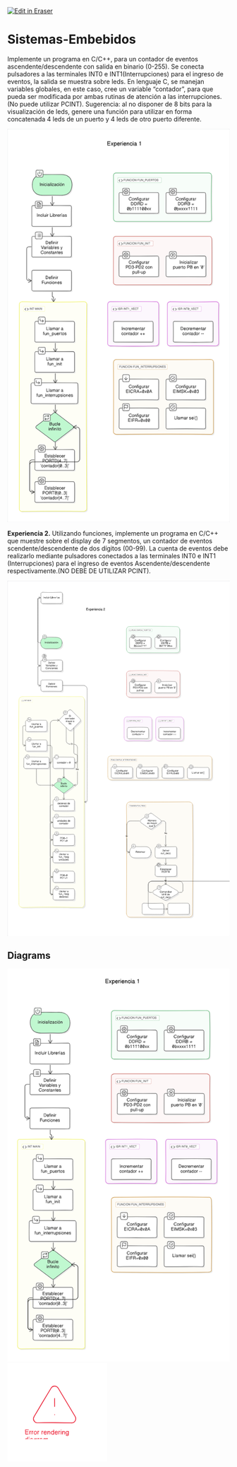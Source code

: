 <p><a target="_blank" href="https://app.eraser.io/workspace/QlxLAux3Pl9Zj0wOSUii" id="edit-in-eraser-github-link"><img alt="Edit in Eraser" src="https://firebasestorage.googleapis.com/v0/b/second-petal-295822.appspot.com/o/images%2Fgithub%2FOpen%20in%20Eraser.svg?alt=media&amp;token=968381c8-a7e7-472a-8ed6-4a6626da5501"></a></p>

# Sistemas-Embebidos
Implemente un programa en C/C++, para un contador de eventos ascendente/descendente
con salida en binario (0-255). Se conecta pulsadores a las terminales INT0 e INT1(Interrupciones) para el ingreso de eventos, la salida se muestra sobre leds. En lenguaje C, se manejan variables globales, en este caso, cree un variable “contador”, para que pueda ser modificada por ambas rutinas de atención a las interrupciones. (No puede utilizar PCINT). Sugerencia: al no disponer de 8 bits para la visualización de leds, genere una función para utilizar en forma concatenada 4 leds de un puerto y 4 leds de otro puerto diferente.

![Figure 1](/.eraser/QlxLAux3Pl9Zj0wOSUii___JiqI1WlLxvdwUlngdE5QiWLYSME2___---figure---XhMihlUgYGc5wfwThH5ie---figure---f7lDt7BMkchUiD5NOdDCMw.png "Figure 1")

**Experiencia 2.**
Utilizando funciones, implemente un programa en C/C++ que muestre sobre el display de 7 segmentos, un contador de eventos scendente/descendente de dos dígitos (00-99). La cuenta de eventos debe realizarlo mediante pulsadores conectados a las terminales INT0 e
INT1 (Interrupciones) para el ingreso de eventos Ascendente/descendente respectivamente.(NO DEBE DE UTILIZAR PCINT).

![Figure 2](/.eraser/QlxLAux3Pl9Zj0wOSUii___JiqI1WlLxvdwUlngdE5QiWLYSME2___---figure---TdWg9NaFc_IjyGQFe_cxN---figure---cgFy6GG6HLuxt6fW5eXnFw.png "Figure 2")




<!-- eraser-additional-content -->
## Diagrams
<!-- eraser-additional-files -->
<a href="/README-Experiencia 1-1.eraserdiagram" data-element-id="oCuSwr7lthEmh09j_tm4z"><img src="/.eraser/QlxLAux3Pl9Zj0wOSUii___JiqI1WlLxvdwUlngdE5QiWLYSME2___---diagram----60163a3e1907ac4c1300b239b93c71c9-Experiencia-1.png" alt="" data-element-id="oCuSwr7lthEmh09j_tm4z" /></a>
<a href="/README-Experiencia 2-2.eraserdiagram" data-element-id="SLocjNwXgw9v9i-7wuPHU"><img src="/.eraser/QlxLAux3Pl9Zj0wOSUii___JiqI1WlLxvdwUlngdE5QiWLYSME2___---diagram----2e6d5974bc09ca86605f0d22c56fe666-Experiencia-2.png" alt="" data-element-id="SLocjNwXgw9v9i-7wuPHU" /></a>
<!-- end-eraser-additional-files -->
<!-- end-eraser-additional-content -->
<!--- Eraser file: https://app.eraser.io/workspace/QlxLAux3Pl9Zj0wOSUii --->